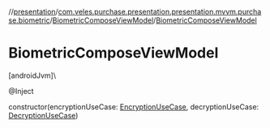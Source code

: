 //[presentation](../../../index.md)/[com.veles.purchase.presentation.presentation.mvvm.purchase.biometric](../index.md)/[BiometricComposeViewModel](index.md)/[BiometricComposeViewModel](-biometric-compose-view-model.md)

# BiometricComposeViewModel

[androidJvm]\

@Inject

constructor(encryptionUseCase: [EncryptionUseCase](../../../../domain/domain/com.veles.purchase.domain.usecase.biometric/-encryption-use-case/index.md), decryptionUseCase: [DecryptionUseCase](../../../../domain/domain/com.veles.purchase.domain.usecase.biometric/-decryption-use-case/index.md))
